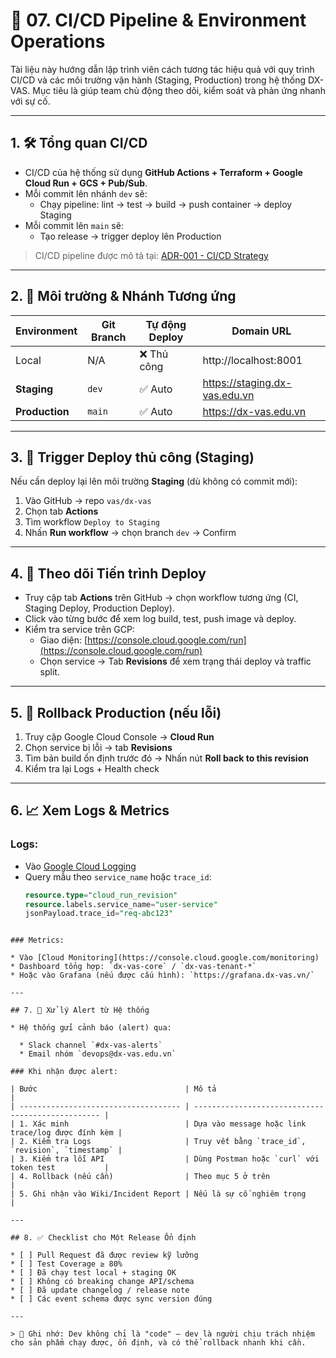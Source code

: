 # 🚀 07. CI/CD Pipeline & Environment Operations

Tài liệu này hướng dẫn lập trình viên cách tương tác hiệu quả với quy trình CI/CD và các môi trường vận hành (Staging, Production) trong hệ thống DX-VAS. Mục tiêu là giúp team chủ động theo dõi, kiểm soát và phản ứng nhanh với sự cố.

---

## 1. 🛠️ Tổng quan CI/CD

- CI/CD của hệ thống sử dụng **GitHub Actions + Terraform + Google Cloud Run + GCS + Pub/Sub**.
- Mỗi commit lên nhánh `dev` sẽ:
  - Chạy pipeline: lint → test → build → push container → deploy Staging
- Mỗi commit lên `main` sẽ:
  - Tạo release → trigger deploy lên Production

> CI/CD pipeline được mô tả tại: [ADR-001 - CI/CD Strategy](../ADR/adr-001-ci-cd.md)

---

## 2. 🧪 Môi trường & Nhánh Tương ứng

| Environment   | Git Branch | Tự động Deploy | Domain URL                          |
|---------------|------------|----------------|--------------------------------------|
| Local         | N/A        | ❌ Thủ công     | http://localhost:8001                |
| **Staging**   | `dev`      | ✅ Auto         | https://staging.dx-vas.edu.vn        |
| **Production**| `main`     | ✅ Auto         | https://dx-vas.edu.vn                |

---

## 3. 🚦 Trigger Deploy thủ công (Staging)

Nếu cần deploy lại lên môi trường **Staging** (dù không có commit mới):

1. Vào GitHub → repo `vas/dx-vas`
2. Chọn tab **Actions**
3. Tìm workflow `Deploy to Staging`
4. Nhấn **Run workflow** → chọn branch `dev` → Confirm

---

## 4. 👀 Theo dõi Tiến trình Deploy

- Truy cập tab **Actions** trên GitHub → chọn workflow tương ứng (CI, Staging Deploy, Production Deploy).
- Click vào từng bước để xem log build, test, push image và deploy.
- Kiểm tra service trên GCP:
  - Giao diện: [https://console.cloud.google.com/run](https://console.cloud.google.com/run)
  - Chọn service → Tab **Revisions** để xem trạng thái deploy và traffic split.

---

## 5. 🔁 Rollback Production (nếu lỗi)

1. Truy cập Google Cloud Console → **Cloud Run**
2. Chọn service bị lỗi → tab **Revisions**
3. Tìm bản build ổn định trước đó → Nhấn nút **Roll back to this revision**
4. Kiểm tra lại Logs + Health check

---

## 6. 📈 Xem Logs & Metrics

### Logs:
- Vào [Google Cloud Logging](https://console.cloud.google.com/logs/query)
- Query mẫu theo `service_name` hoặc `trace_id`:
  ```sql
  resource.type="cloud_run_revision"
  resource.labels.service_name="user-service"
  jsonPayload.trace_id="req-abc123"
```

### Metrics:

* Vào [Cloud Monitoring](https://console.cloud.google.com/monitoring)
* Dashboard tổng hợp: `dx-vas-core` / `dx-vas-tenant-*`
* Hoặc vào Grafana (nếu được cấu hình): `https://grafana.dx-vas.vn/`

---

## 7. 🚨 Xử lý Alert từ Hệ thống

* Hệ thống gửi cảnh báo (alert) qua:

  * Slack channel `#dx-vas-alerts`
  * Email nhóm `devops@dx-vas.edu.vn`

### Khi nhận được alert:

| Bước                                 | Mô tả                                             |
| ------------------------------------ | ------------------------------------------------- |
| 1. Xác minh                          | Dựa vào message hoặc link trace/log được đính kèm |
| 2. Kiểm tra Logs                     | Truy vết bằng `trace_id`, `revision`, `timestamp` |
| 3. Kiểm tra lỗi API                  | Dùng Postman hoặc `curl` với token test           |
| 4. Rollback (nếu cần)                | Theo mục 5 ở trên                                 |
| 5. Ghi nhận vào Wiki/Incident Report | Nếu là sự cố nghiêm trọng                         |

---

## 8. ✅ Checklist cho Một Release Ổn định

* [ ] Pull Request đã được review kỹ lưỡng
* [ ] Test Coverage ≥ 80%
* [ ] Đã chạy test local + staging OK
* [ ] Không có breaking change API/schema
* [ ] Đã update changelog / release note
* [ ] Các event schema được sync version đúng

---

> 📌 Ghi nhớ: Dev không chỉ là "code" – dev là người chịu trách nhiệm cho sản phẩm chạy được, ổn định, và có thể rollback nhanh khi cần.

```
```
